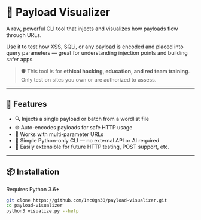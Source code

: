 # 🧠 Payload Visualizer

A raw, powerful CLI tool that injects and visualizes how payloads flow through URLs.

Use it to test how XSS, SQLi, or any payload is encoded and placed into query parameters — great for understanding injection points and building safer apps.

> 🛡️ This tool is for **ethical hacking, education, and red team training**. Only test on sites you own or are authorized to assess.

---

## 🚀 Features

- 🔍 Injects a single payload or batch from a wordlist file
- 🌐 Auto-encodes payloads for safe HTTP usage
- 🔧 Works with multi-parameter URLs
- 🧱 Simple Python-only CLI — no external API or AI required
- 🧵 Easily extensible for future HTTP testing, POST support, etc.

---

## 📦 Installation

Requires Python 3.6+

```bash
git clone https://github.com/1nc0gn30/payload-visualizer.git
cd payload-visualizer
python3 visualize.py --help

